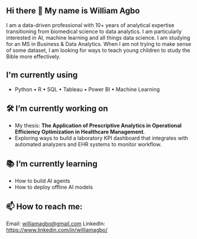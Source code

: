 ## Hi there 👋 My name is William Agbo
I am a data-driven professional with 10+ years of analytical expertise transitioning from biomedical science to data analytics. I am particularly interested in AI, machine learning and all things data science. I am studying for an MS in Business & Data Analytics. When I am not trying to make sense of some dataset, I am looking for ways to teach young children to study the Bible more effectively.

## I'm currently using
- Python • R • SQL • Tableau • Power BI • Machine Learning

## 🛠 I’m currently working on
- My thesis: **The Application of Prescriptive Analytics in Operational Efficiency Optimization in Healthcare Management**.
- Exploring ways to build a laboratory KPI dashboard that integrates with automated analyzers and EHR systems to monitor workflow.

## 📚 I’m currently learning
- How to build AI agents
- How to deploy offline AI models

## 📫 How to reach me:
Email: williamagbo@gmail.com
LinkedIn: https://www.linkedin.com/in/williamagbo/




<!--
**williamagbo/williamagbo** is a ✨ _special_ ✨ repository because its `README.md` (this file) appears on your GitHub profile.

Here are some ideas to get you started:

- 🔭 I’m currently working on ...
- 🌱 I’m currently learning ...
- 👯 I’m looking to collaborate on ...
- 🤔 I’m looking for help with ...
- 💬 Ask me about ...
- 📫 How to reach me: ...
- 😄 Pronouns: ...
- ⚡ Fun fact: ...
-->
